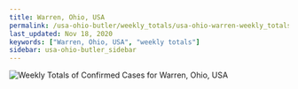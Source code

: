 ```yaml
---
title: Warren, Ohio, USA
permalink: /usa-ohio-butler/weekly_totals/usa-ohio-warren-weekly_totals.html
last_updated: Nov 18, 2020
keywords: ["Warren, Ohio, USA", "weekly totals"]
sidebar: usa-ohio-butler_sidebar
---
```


![Weekly Totals of Confirmed Cases for Warren, Ohio, USA](/covid_tracker/images/graphs/usa-ohio-warren-weekly_totals_graph.png)
